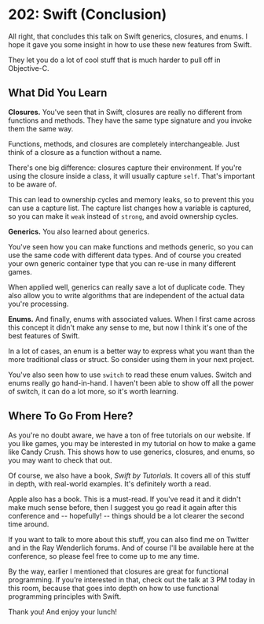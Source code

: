# 202: Swift (Conclusion)

All right, that concludes this talk on Swift generics, closures, and enums. I hope it gave you some insight in how to use these new features from Swift.

They let you do a lot of cool stuff that is much harder to pull off in Objective-C.

## What Did You Learn

**Closures.** You've seen that in Swift, closures are really no different from functions and methods. They have the same type signature and you invoke them the same way.

Functions, methods, and closures are completely interchangeable. Just think of a closure as a function without a name.

There's one big difference: closures capture their environment. If you're using the closure inside a class, it will usually capture `self`. That's important to be aware of.

This can lead to ownership cycles and memory leaks, so to prevent this you can use a capture list. The capture list changes how a variable is captured, so you can make it `weak` instead of `strong`, and avoid ownership cycles.

**Generics.** You also learned about generics. 

You've seen how you can make functions and methods generic, so you can use the same code with different data types. And of course you created your own generic container type that you can re-use in many different games.

When applied well, generics can really save a lot of duplicate code. They also allow you to write algorithms that are independent of the actual data you're processing.

**Enums.** And finally, enums with associated values. When I first came across this concept it didn't make any sense to me, but now I think it's one of the best features of Swift.

In a lot of cases, an enum is a better way to express what you want than the more traditional class or struct. So consider using them in your next project.

You've also seen how to use `switch` to read these enum values. Switch and enums really go hand-in-hand. I haven't been able to show off all the power of switch, it can do a lot more, so it's worth learning.

## Where To Go From Here?

As you're no doubt aware, we have a ton of free tutorials on our website. If you like games, you may be interested in my tutorial on how to make a game like Candy Crush. This shows how to use generics, closures, and enums, so you may want to check that out.

Of course, we also have a book, *Swift by Tutorials*. It covers all of this stuff in depth, with real-world examples. It's definitely worth a read.

Apple also has a book. This is a must-read. If you've read it and it didn't make much sense before, then I suggest you go read it again after this conference and -- hopefully! -- things should be a lot clearer the second time around.

If you want to talk to more about this stuff, you can also find me on Twitter and in the Ray Wenderlich forums. And of course I'll be available here at the conference, so please feel free to come up to me any time.

By the way, earlier I mentioned that closures are great for functional programming. If you’re interested in that, check out the talk at 3 PM today in this room, because that goes into depth on how to use functional programming principles with Swift.

Thank you! And enjoy your lunch!
